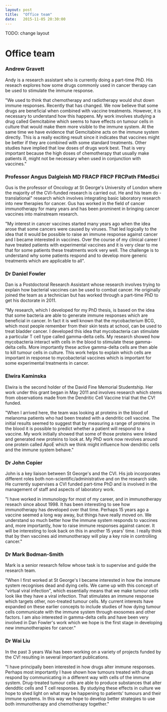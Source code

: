 ```yaml
---
layout: post
title:  "Office team"
date:   2015-11-05 20:30:00
---
```


TODO: change layout

# Office team

### Andrew Gravett 
Andy is a research assistant who is currently doing a part-time PhD. His reseach explores how some drugs commonly used in cancer therapy can be used to stimulate the immune response. 

"We used to think that chemotherapy and radiotherapy would shut down immune responses. Recently that has changed. We now believe that some drugs are beneficial when combined with vaccine treatments. However, it is necessary to understand how this happens. My work involves studying a drug called Gemcitabine which seems to have effects on tumour cells in culture that would make them more visible to the immune system. At the same time we have evidence that Gemcitabine acts on the immune system directly. This is a really exciting result since it indicates that vaccines might be better if they are combined with some standard treatments. Other studies have implied that low doses of drugs work best. That is very important because the high doses of chemotherapy that usually make patients ill, might not be necessary when used in conjunction with vaccines." 

### Professor Angus Dalgleish MD FRACP FRCP FRCPath FMedSci 
Gus is the professor of Oncology at St George's University of London where the majority of the CVI-funded research is carried out. He and his team do -translational" research which involves integrating basic laboratory research into new therapies for cancer. Gus has worked in the field of cancer immunotherapy for many years and has been prominent in bringing cancer vaccines into mainstream research. 

"My interest in cancer vaccines started many years ago when the idea arose that some cancers were caused by viruses. That led logically to the idea that it would be possible to raise an immune response against cancer and I became interested in vaccines. Over the course of my clinical career I have treated patients with experimental vaccines and it is very clear to me that for some patients these treatments work very well. The challenge is to understand why some patients respond and to develop more generic treatments which are applicable to all". 

### Dr Daniel Fowler 
Dan is a Postdoctoral Research Assistant whose research involves trying to explain how bacterial vaccines can be used to combat cancer. He originally joined the team as a technician but has worked through a part-time PhD to get his doctorate in 2011. 

"My research, which I developed for my PhD thesis, is based on the idea that some bacteria are able to generate immune responses which are beneficial in cancer. In fact it is well known that the mycobacterium BCG, which most people remember from their skin tests at school, can be used to treat bladder cancer. I developed this idea that mycobacteria can stimulate a particular T cell type called gamma-delta cells. My research showed how mycobacteria interact with cells in the blood to stimulate these gamma-delta cells. More importantly these active gamma-delta cells are then able to kill tumour cells in culture. This work helps to explain which cells are important in response to mycobacterial vaccines which is important for some experimental treatments in cancer. 

### Elwira Kaminska 
Elwira is the second holder of the David Fine Memorial Studentship. Her work under this grant began in May 2011 and involves research which stems from observations made from the Dendritic Cell Vaccine trial that the CV! funded. 

"When I arrived here, the team was looking at proteins in the blood of melanoma patients who had been treated with a dendritic cell vaccine. The initial results seemed to suggest that by measuring a range of proteins in the blood it is possible to predict whether a patient will respond to a vaccine. My work initially showed that some of those proteins were linked and generated new proteins to look at. My PhD work now revolves around one protein called ApoE which we think might influence how dendritic cells and the immune system behave."

### Dr John Copier 
John is a key liaison between St George's and the CVI. His job incorporates different roles both non-scientific/administrative and on the research side. He currently supervises a CVI funded part-time PhD and is involved in the management of staff and aspects of laboratory work. 

"I have worked in immunology for most of my career, and in immunotherapy reseach since about 1998. It has been interesting to see how immunotherapy has developed over that time. Perhaps 15 years ago a vaccine seemed a long way away, but things have really moved on. We understand so much better how the immune system responds to vaccines and, more importantly, how to raise immune responses against cancer. It will be interesting to look back on this in another 15 years' time. I really think that by then vaccines aid immunotherapy will play a key role in controlling cancer." 

### Dr Mark Bodman-Smith 
Mark is a senior research fellow whose task is to supervise and guide the research team. 

"When I first worked at St George's I became interested in how the immune system recognises dead and dying cells. We came up with this concept of "virtual viral infection", which essentially means that we make tumour cells look like they have a viral infection. That stimulates an immune response which targets other, non-treated tumour cells. My current interests have expanded on these earlier concepts to include studies of how dying tumour cells communicate with the immune system through exosomes and other factors. I am also interested in gamma-delta cells and have been very involved in Dan Fowler's work which we hope is the first stage in developing new immunotherapies for cancer." 

### Dr Wai Liu 
In the past 3 years Wai has been working on a variety of projects funded by the CV! resulting in several important publications. 

"I have principally been interested in how drugs alter immune responses. Perhaps most importantly I have shown how tumours treated with drugs respond by communicating in a different way with cells of the immune system. Drug-treated tumour cells are able to produce substances that alter denddtic cells and T cell responses. By studying these effects in culture we hope to shed light on what may be happening to patients' tumours and their immune systems. In this way we hope to develop better strategies to use both immunotherapy and chemotherapy together." 